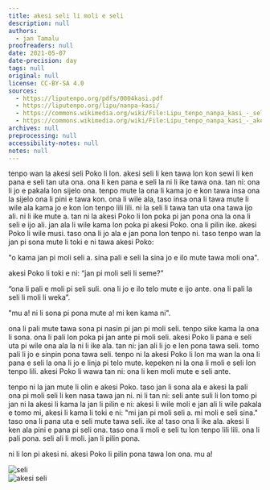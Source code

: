 ```yaml
---
title: akesi seli li moli e seli
description: null
authors:
  - jan Tamalu
proofreaders: null
date: 2021-05-07
date-precision: day
tags: null
original: null
license: CC-BY-SA 4.0
sources:
  - https://liputenpo.org/pdfs/0004kasi.pdf
  - https://liputenpo.org/lipu/nanpa-kasi/
  - https://commons.wikimedia.org/wiki/File:Lipu_tenpo_nanpa_kasi_-_seli.png
  - https://commons.wikimedia.org/wiki/File:Lipu_tenpo_nanpa_kasi_-_akesi_seli.png
archives: null
preprocessing: null
accessibility-notes: null
notes: null
---
```


tenpo wan la akesi seli Poko li lon. akesi seli li ken tawa lon kon sewi li ken pana e seli tan uta ona. ona li ken pana e seli la ni li ike tawa ona. tan ni: ona li jo e pakala lon sijelo ona. tenpo mute la ona li kama jo e kon tawa insa ona la sijelo ona li pini e tawa kon. ona li wile ala, taso insa ona li tawa mute li wile ala kama jo e kon lon tenpo lili lili. ni la seli li tawa tan uta ona tawa ijo ali. ni li ike mute a. tan ni la akesi Poko li lon poka pi jan pona ona la ona li seli e ijo ali. jan ala li wile kama lon poka pi akesi Poko. ona li pilin ike. akesi Poko li wile musi. taso ona li jo ala e jan pona lon tenpo ni. taso tenpo wan la jan pi sona mute li toki e ni tawa akesi Poko:

"o kama jan pi moli seli a. sina pali e seli la sina jo e ilo mute tawa moli ona".

akesi Poko li toki e ni: “jan pi moli seli li seme?”

“ona li pali e moli pi seli suli. ona li jo e ilo telo mute e ijo ante. ona li pali la seli li moli li weka”.

"mu a! ni li sona pi pona mute a! mi ken kama ni".

ona li pali mute tawa sona pi nasin pi jan pi moli seli. tenpo sike kama la ona li sona. ona li pali lon poka pi jan ante pi moli seli. akesi Poko li pana e seli uta pi wile ona ala la ni li ike ala. tan ni: jan ali li jo e len pona tawa seli. tomo pali li jo e sinpin pona tawa seli. tenpo ni la akesi Poko li lon ma wan la ona li pana e seli la ona li jo e linja pi telo mute. kepeken ni la ona li moli e seli lon tenpo lili. akesi Poko li wawa tan ni: ona li ken moli mute e seli ante.

tenpo ni la jan mute li olin e akesi Poko. taso jan li sona ala e akesi la pali ona pi moli seli li ken nasa tawa jan ni. ni li tan ni: seli ante suli li lon tomo pi jan ni la akesi li kama la jan li pilin e ni: akesi li wile moli e jan ali li wile pakala e tomo mi, akesi li kama li toki e ni: "mi jan pi moli seli a. mi moli e seli sina." taso ona li pana uta e seli mute tawa seli. ike a! taso ona li ike ala. akesi li ken ala pini e pana pi seli ona. taso ona li moli e seli tu lon tenpo lili lili. ona li pali pona. seli ali li moli. jan li pilin pona.

ni li lon pi akesi ni. akesi Poko li pilin pona tawa lon ona. mu a!

![seli](https://upload.wikimedia.org/wikipedia/commons/1/15/Lipu_tenpo_nanpa_kasi_-_seli.png)  
![akesi seli](https://upload.wikimedia.org/wikipedia/commons/3/3e/Lipu_tenpo_nanpa_kasi_-_akesi_seli.png)